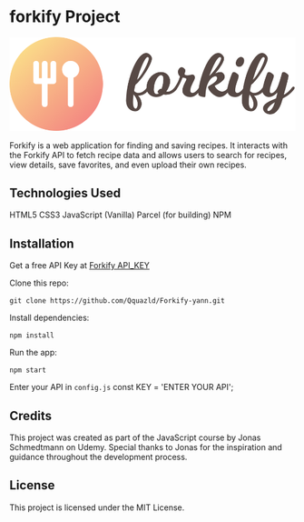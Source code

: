 # forkify Project

[![forkify-yann](src/img/logo.png)](https://forkify-yann.netlify.app)

Forkify is a web application for finding and saving recipes. It interacts with the Forkify API to fetch recipe data and allows users to search for recipes, view details, save favorites, and even upload their own recipes.

## Technologies Used

HTML5
CSS3
JavaScript (Vanilla)
Parcel (for building)
NPM

## Installation

Get a free API Key at [Forkify API_KEY](https://forkify-api.herokuapp.com/v2)

Clone this repo:

```shell
git clone https://github.com/Qquazld/Forkify-yann.git
```

Install dependencies:

```shell
npm install
```

Run the app:

```shell
npm start
```

Enter your API in `config.js`
const KEY = 'ENTER YOUR API';

## Credits

This project was created as part of the JavaScript course by Jonas Schmedtmann on Udemy. Special thanks to Jonas for the inspiration and guidance throughout the development process.

## License

This project is licensed under the MIT License.
